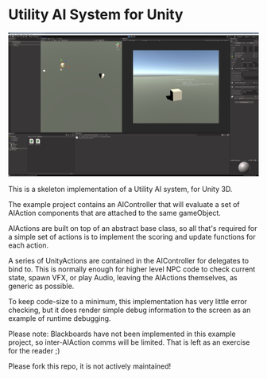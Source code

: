 # Utility AI System for Unity

![Screenshot](screenie.JPG)

This is a skeleton implementation of a Utility AI system, for Unity 3D. 

The example project contains an AIController that will evaluate a set of AIAction components that are attached to the same gameObject. 

AIActions are built on top of an abstract base class, so all that's required for a simple set of actions is to implement the scoring and update functions for each action. 

A series of UnityActions are contained in the AIController for delegates to bind to. This is normally enough for higher level NPC code to check current state, spawn VFX, or play Audio, leaving the AIActions themselves, as generic as possible. 

To keep code-size to a minimum, this implementation has very little error checking, but it does render simple debug information to the screen as an example of runtime debugging. 

Please note: Blackboards have not been implemented in this example project, so inter-AIAction comms will be limited. That is left as an exercise for the reader ;)

Please fork this repo, it is not actively maintained!
